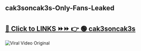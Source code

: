 
 ## cak3soncak3s-Only-Fans-Leaked

# <h2><a href="https://clipsfans.com/cak3soncak3s&ref=git">🔗 Click to LINKS ⏩⏩ 👉 🟢 cak3soncak3s </a></h2>

<a href="https://clipsfans.com/cak3soncak3s&ref=git" rel="nofollow" data-target="animated-image.originalLink"><img src="https://i.ibb.co.com/xMMVF88/686577567.gif" alt="Viral Video Original" style="max-width: 100%; display: inline-block;" data-target="animated-image.originalImage"></a>
